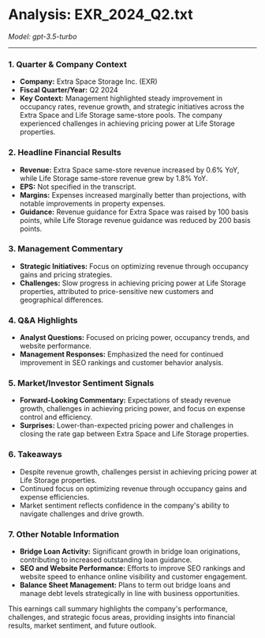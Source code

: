 # Analysis: EXR_2024_Q2.txt

*Model: gpt-3.5-turbo*

---

### 1. Quarter & Company Context
- **Company:** Extra Space Storage Inc. (EXR)
- **Fiscal Quarter/Year:** Q2 2024
- **Key Context:** Management highlighted steady improvement in occupancy rates, revenue growth, and strategic initiatives across the Extra Space and Life Storage same-store pools. The company experienced challenges in achieving pricing power at Life Storage properties.

### 2. Headline Financial Results
- **Revenue:** Extra Space same-store revenue increased by 0.6% YoY, while Life Storage same-store revenue grew by 1.8% YoY.
- **EPS:** Not specified in the transcript.
- **Margins:** Expenses increased marginally better than projections, with notable improvements in property expenses.
- **Guidance:** Revenue guidance for Extra Space was raised by 100 basis points, while Life Storage revenue guidance was reduced by 200 basis points.

### 3. Management Commentary
- **Strategic Initiatives:** Focus on optimizing revenue through occupancy gains and pricing strategies.
- **Challenges:** Slow progress in achieving pricing power at Life Storage properties, attributed to price-sensitive new customers and geographical differences.

### 4. Q&A Highlights
- **Analyst Questions:** Focused on pricing power, occupancy trends, and website performance.
- **Management Responses:** Emphasized the need for continued improvement in SEO rankings and customer behavior analysis.

### 5. Market/Investor Sentiment Signals
- **Forward-Looking Commentary:** Expectations of steady revenue growth, challenges in achieving pricing power, and focus on expense control and efficiency.
- **Surprises:** Lower-than-expected pricing power and challenges in closing the rate gap between Extra Space and Life Storage properties.

### 6. Takeaways
- Despite revenue growth, challenges persist in achieving pricing power at Life Storage properties.
- Continued focus on optimizing revenue through occupancy gains and expense efficiencies.
- Market sentiment reflects confidence in the company's ability to navigate challenges and drive growth.

### 7. Other Notable Information
- **Bridge Loan Activity:** Significant growth in bridge loan originations, contributing to increased outstanding loan guidance.
- **SEO and Website Performance:** Efforts to improve SEO rankings and website speed to enhance online visibility and customer engagement.
- **Balance Sheet Management:** Plans to term out bridge loans and manage debt levels strategically in line with business opportunities.

This earnings call summary highlights the company's performance, challenges, and strategic focus areas, providing insights into financial results, market sentiment, and future outlook.